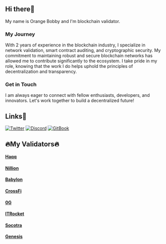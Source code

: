 ## Hi there🤠
My name is Orange Bobby and I'm blockchain validator.
### My Journey
With 2 years of experience in the blockchain industry, I specialize in network validation, smart contract auditing, and cryptographic security. My commitment to maintaining robust and secure blockchain networks has allowed me to contribute significantly to the ecosystem. I take pride in my role, knowing that the work I do helps uphold the principles of decentralization and transparency.
### Get in Touch
I am always eager to connect with fellow enthusiasts, developers, and innovators. Let's work together to build a decentralized future!
## Links🔗
[![Twitter](https://img.shields.io/static/v1?message=X.com&logo=x&label=&color=000000&logoColor=white&labelColor=&style=for-the-badge)](https://x.com/0rangebobby)
[![Discord](https://img.shields.io/static/v1?message=Discord&logo=discord&label=&color=7289DA&logoColor=white&labelColor=&style=for-the-badge)](https://discordapp.com/users/961408543192391741)
[![GitBook](https://img.shields.io/static/v1?message=GitBook&logo=gitbook&label=&color=000000&logoColor=white&labelColor=&style=for-the-badge)](https://github.com/orangebobby)

## 🔥My Validators🔥
#### [Haqq](https://testnet.ping.pub/haqq/staking/haqqvaloper1cfu64mv4kutgxp26jg5xpwdup6xx0ymzf4pd30)
#### [Nillion](https://testnet.nillion.explorers.guru/validator/nillionvaloper1nh6ah6v5fdkfzz9k88kn30ky4l9r4qhz9my5el)
#### [Babylon](https://github.com/babylonchain/networks/pull/301)
#### [CrossFi](https://test.xfiscan.com/validators/mxvaloper14jw0a2s27pq8rcmqwv55d349zp0uaydsta8sgj)
#### [0G](https://testnet.0g.explorers.guru/validator/0gvaloper1u72ku05dvatllml2yt0a7hzt89dq8uvcahlyla)
#### [ITRocket](https://testnet.itrocket.net/crossfi/staking/mxvaloper14jw0a2s27pq8rcmqwv55d349zp0uaydsta8sgj)
#### [Socotra](https://socotra.mcnscan.io/chain/L6HoCoW3WjunTJLj17fMnGpBbLtcZXdqbw2TsvfYDJzbsqVEi/)
#### [Genesis](https://genesis.mcnscan.io/chain/2Zr6aSGX8LAatKXLcytd1jwssjwUfKXr86WyGTrfxpXHDV8Cgm/)
